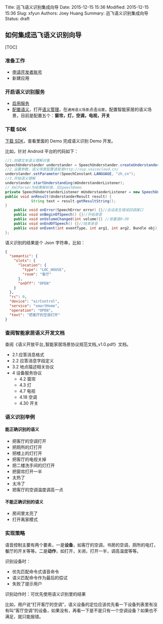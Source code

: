 Title: 迅飞语义识别集成向导
Date: 2015-12-15 15:36
Modified: 2015-12-15 15:36
Slug: xfyun
Authors: Joey Huang
Summary: 迅飞语义识别集成向导
Status: draft

## 如何集成迅飞语义识别向导

[TOC]

### 准备工作

* [申请开发者账号][1]
* 新建应用

### 开启语义识别服务

* [启用服务][2]
* [配置语义][3]，打开[语义管理][4]，在`通用语义场景`点击`设置`，配置智能家居的语义场景，目前是配置五个：**窗帘，灯，空调，电视，开关**

### 下载 SDK

[下载 SDK][5]，查看里面的 Demo 完成语义识别 Demo 开发。

比如，针对 Android 平台的代码如下：

```java
//1.创建文本语义理解对象
SpeechUnderstander understander = SpeechUnderstander.createUnderstander(context, null);
//2.设置参数，语义场景配置请登录http://osp.voicecloud.cn/
understander.setParameter(SpeechConstant.LANGUAGE, "zh_cn");
//3.开始语义理解
understander.startUnderstanding(mUnderstanderListener);
// XmlParser为结果解析类，见SpeechDemo
private SpeechUnderstanderListener mUnderstanderListener = new SpeechUnderstanderListener(){
public void onResult(UnderstanderResult result) {
            String text = result.getResultString();
}
    public void onError(SpeechError error) {}//会话发生错误回调接口
    public void onBeginOfSpeech() {}//开始录音
    public void onVolumeChanged(int volume){} //音量值0~30
    public void onEndOfSpeech() {}//结束录音
    public void onEvent(int eventType, int arg1, int arg2, Bundle obj) {}//扩展用接口
};
```

语义识别的结果是个 Json 字符串，比如：

```json
{
  "semantic": {
    "slots": {
      "location": {
        "type": "LOC_HOUSE",
        "room": "客厅"
      },
      "onOff": "OPEN"
    }
  },
  "rc": 0,
  "device": "airControl",
  "service": "smartHome",
  "operation": "OPEN",
  "text": "把客厅的空调打开"
}
```

### 查阅智能家居语义开发文档

查阅《语义开放平台_智能家居场景协议规范文档_v1.0.pdf》文档。

* 2.1 应答消息格式
* 2.2 应答消息字段定义
* 3.2 地点描述相关协议
* 4 设备服务协议
    * 4.2 窗帘
    * 4.3 灯
    * 4.7 电视
    * 4.18 空调
    * 4.30 开关

### 语义识别举例

#### 能正确识别的语义

* 把客厅的空调打开
* 把厕所的灯打开
* 把楼上的灯打开
* 把客厅的电视关掉
* 把二楼洗手间的灯打开
* 把窗帘打开一半
* 太热了
* 太冷了
* 把客厅的空调温度调高一点

#### 不能正确识别的语义

* 房间里太亮了
* 打开离家模式

### 实现策略

语音控制主要有两个要素，一是**设备**，如客厅的空调，书房的空调，厕所的电灯，餐厅的开关等等。二是**动作**，如打开，关闭，打开一半，调高温度等等。

识别设备时：

* 优先匹配命令式语音命令
* 语义匹配命令作为最后的偿试
* 失败了提示用户

识别动作时：可优先使用语义识别里的结果

比如，用户说“打开客厅的空调”，语义设备的定位应该优先看一下设备列表里有没有叫“客厅空调”的设备，如果没有，再看一下是不是只有一个空调设备？如果也不满足，就只能报错。



[1]: http://www.xfyun.cn/
[2]: http://www.xfyun.cn/index.php/services/osp
[3]: http://osp.voicecloud.cn/
[4]: http://osp.voicecloud.cn/index.php/default/app/control
[5]: http://www.xfyun.cn/sdk/dispatcher
